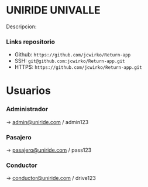 # UNIRIDE UNIVALLE

Descripcion:

### Links repositorio

 * Github: `https://github.com/jcwirko/Return-app`
 * SSH: `git@github.com:jcwirko/Return-app.git`
 * HTTPS:  `https://github.com/jcwirko/Return-app.git`
 

# Usuarios

### Administrador 
→ admin@uniride.com
 / admin123

### Pasajero 
→ pasajero@uniride.com
 / pass123

### Conductor 
→ conductor@uniride.com
 / drive123
